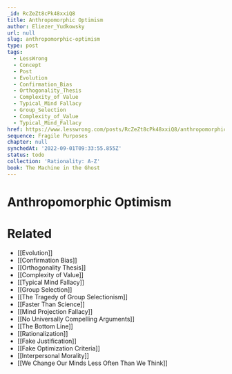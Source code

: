 ```yaml
---
_id: RcZeZt8cPk48xxiQ8
title: Anthropomorphic Optimism
author: Eliezer_Yudkowsky
url: null
slug: anthropomorphic-optimism
type: post
tags:
  - LessWrong
  - Concept
  - Post
  - Evolution
  - Confirmation_Bias
  - Orthogonality_Thesis
  - Complexity_of Value
  - Typical_Mind Fallacy
  - Group_Selection
  - Complexity_of_Value
  - Typical_Mind_Fallacy
href: https://www.lesswrong.com/posts/RcZeZt8cPk48xxiQ8/anthropomorphic-optimism
sequence: Fragile Purposes
chapter: null
synchedAt: '2022-09-01T09:33:55.855Z'
status: todo
collection: 'Rationality: A-Z'
book: The Machine in the Ghost
---
```


# Anthropomorphic Optimism


# Related

- [[Evolution]]
- [[Confirmation Bias]]
- [[Orthogonality Thesis]]
- [[Complexity of Value]]
- [[Typical Mind Fallacy]]
- [[Group Selection]]
- [[The Tragedy of Group Selectionism]]
- [[Faster Than Science]]
- [[Mind Projection Fallacy]]
- [[No Universally Compelling Arguments]]
- [[The Bottom Line]]
- [[Rationalization]]
- [[Fake Justification]]
- [[Fake Optimization Criteria]]
- [[Interpersonal Morality]]
- [[We Change Our Minds Less Often Than We Think]]